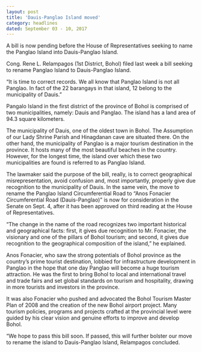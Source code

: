 ```yaml
---
layout: post
title: 'Dauis-Panglao Island moved'
category: headlines
dated: September 03 - 10, 2017
---
```


A bill is now pending before the House of Representatives seeking to name the Panglao Island into Dauis-Panglao Island.

Cong. Rene L. Relampagos (1st District, Bohol) filed last week a bill seeking to rename Panglao Island to Dauis-Panglao Island.

“It is time to correct records. We all know that Panglao Island is not all Panglao. In fact of the 22 barangays in that island, 12 belong to the municipality of Dauis.” 

Pangalo Island in the first district of the province of Bohol is comprised of two municipalities, namely: Dauis and Panglao. The island has a land area of 94.3 square kilometers.

The municipality of Dauis, one of the oldest town in Bohol. The Assumption of our Lady Shrine Parish and Hinagdanan cave are situated there. On the other hand, the municipality of Panglao is a major tourism destination in the province. It hosts many of the most beautiful beaches in the country. However, for the longest time, the island over which these two municipalities are found is referred to as Panglao Island. 

The lawmaker said the purpose of the bill, really, is to correct geographical misrepresentation, avoid confusion and, most importantly, properly give due recognition to the municipality of Dauis.
In the same vein, the move to rename the Panglao Island Circumferential Road to “Anos Fonacier Circumferential Road (Dauis-Panglao)” is now for consideration in the Senate on Sept. 4, after it has been approved on third reading at the House of Representatives.  

“The change in the name of the road recognizes two important historical and geographical facts: first, it gives due recognition to Mr. Fonacier, the visionary and one of the pillars of Bohol tourism; and second, it gives due recognition to the geographical composition of the island,” he explained.  

Anos Fonacier, who saw the strong potentials of Bohol province as the country’s prime tourist destination, lobbied for infrastructure development in Panglao in the hope that one day Panglao will become a huge tourism attraction. He was the first to bring Bohol to local and international travel and trade fairs and set global standards on tourism and hospitality, drawing in more tourists and investors in the province. 

It was also Fonacier who pushed and advocated the Bohol Tourism Master Plan of 2008 and the creation of the new Bohol airport project. Many tourism policies, programs and projects crafted at the provincial level were guided by his clear vision and genuine efforts to improve and develop Bohol. 

“We hope to pass this bill soon. If passed, this will further bolster our move to rename the island to Dauis-Panglao Island, Relampagos concluded. 
